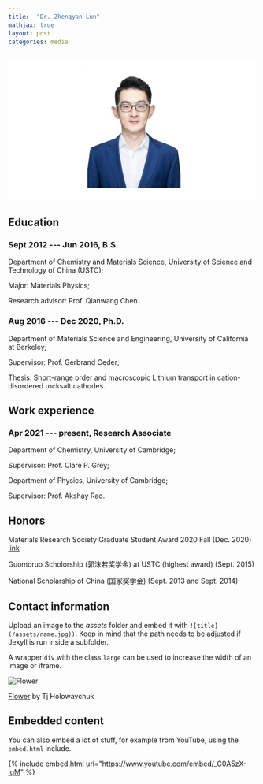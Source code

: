 ```yaml
---
title:  "Dr. Zhengyan Lun"
mathjax: true
layout: post
categories: media
---
```





![Zhengyan Lun](/Photo.jpg)

## Education

### Sept 2012 --- Jun 2016, B.S.
Department of Chemistry and Materials Science, University of Science and Technology of China (USTC); 

Major: Materials Physics; 

Research advisor: Prof. Qianwang Chen.

### Aug 2016 --- Dec 2020, Ph.D.
Department of Materials Science and Engineering, University of California at Berkeley; 

Supervisor: Prof. Gerbrand Ceder;

Thesis: Short-range order and macroscopic Lithium transport in cation-disordered rocksalt cathodes.


## Work experience

### Apr 2021 --- present,  Research Associate 
Department of Chemistry, University of Cambridge;

Supervisor: Prof. Clare P. Grey; 

Department of Physics, University of Cambridge;

Supervisor: Prof. Akshay Rao.


## Honors

Materials Research Society Graduate Student Award 2020 Fall (Dec. 2020) [link](https://www.mrs.org/careers-advancement/awards/spring-awards/graduate-student-awards/past-recipients)

Guomoruo Scholorship (郭沫若奖学金) at USTC (highest award) (Sept. 2015)

National Scholarship of China (国家奖学金) (Sept. 2013 and Sept. 2014)



## Contact information

Upload an image to the *assets* folder and embed it with `![title](/assets/name.jpg))`. Keep in mind that the path needs to be adjusted if Jekyll is run inside a subfolder.

A wrapper `div` with the class `large` can be used to increase the width of an image or iframe.

![Flower](https://user-images.githubusercontent.com/4943215/55412447-bcdb6c80-5567-11e9-8d12-b1e35fd5e50c.jpg)

[Flower](https://unsplash.com/photos/iGrsa9rL11o) by Tj Holowaychuk

## Embedded content

You can also embed a lot of stuff, for example from YouTube, using the `embed.html` include.

{% include embed.html url="https://www.youtube.com/embed/_C0A5zX-iqM" %}

